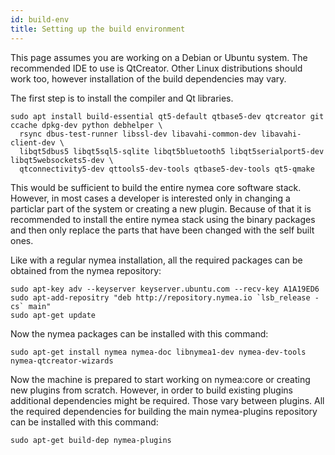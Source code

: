 ```yaml
---
id: build-env
title: Setting up the build environment
---
```


This page assumes you are working on a Debian or Ubuntu system. The recommended IDE to use is QtCreator. 
Other Linux distributions should work too, however installation of the build dependencies may vary.

The first step is to install the compiler and Qt libraries.
```
sudo apt install build-essential qt5-default qtbase5-dev qtcreator git ccache dpkg-dev python debhelper \
  rsync dbus-test-runner libssl-dev libavahi-common-dev libavahi-client-dev \
  libqt5dbus5 libqt5sql5-sqlite libqt5bluetooth5 libqt5serialport5-dev libqt5websockets5-dev \
  qtconnectivity5-dev qttools5-dev-tools qtbase5-dev-tools qt5-qmake
```

This would be sufficient to build the entire nymea core software stack. However, in most cases
a developer is interested only in changing a particlar part of the system or creating a new plugin. Because
of that it is recommended to install the entire nymea stack using the binary packages and then only replace
the parts that have been changed with the self built ones.

Like with a regular nymea installation, all the required packages can be obtained from the nymea repository:

```
sudo apt-key adv --keyserver keyserver.ubuntu.com --recv-key A1A19ED6
sudo apt-add-repositry "deb http://repository.nymea.io `lsb_release -cs` main"
sudo apt-get update
```

Now the nymea packages can be installed with this command:

```
sudo apt-get install nymea nymea-doc libnymea1-dev nymea-dev-tools nymea-qtcreator-wizards
```

Now the machine is prepared to start working on nymea:core or creating new plugins from scratch. 
However, in order to build existing plugins additional dependencies might be required. Those vary
between plugins. All the required dependencies for building the main nymea-plugins repository can
be installed with this command:

```
sudo apt-get build-dep nymea-plugins
```
